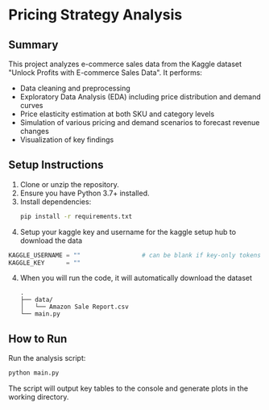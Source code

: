 # Pricing Strategy Analysis

## Summary
This project analyzes e-commerce sales data from the Kaggle dataset "Unlock Profits with E-commerce Sales Data". It performs:
- Data cleaning and preprocessing
- Exploratory Data Analysis (EDA) including price distribution and demand curves
- Price elasticity estimation at both SKU and category levels
- Simulation of various pricing and demand scenarios to forecast revenue changes
- Visualization of key findings

## Setup Instructions
1. Clone or unzip the repository.
2. Ensure you have Python 3.7+ installed.
3. Install dependencies:
   ```bash
   pip install -r requirements.txt
   ```
4. Setup your kaggle key and username for the kaggle setup hub to download the data
```python
KAGGLE_USERNAME = ""                 # can be blank if key-only tokens work
KAGGLE_KEY      = ""
```
4. When you will run the code, it will automatically download the dataset
   ```
   .
   ├── data/
   │   └── Amazon Sale Report.csv
   └── main.py
   ```

## How to Run
Run the analysis script:
```bash
python main.py
```
The script will output key tables to the console and generate plots in the working directory.

